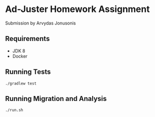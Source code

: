 # Ad-Juster Homework Assignment

Submission by Arvydas Jonusonis

## Requirements

* JDK 8
* Docker

## Running Tests

    ./gradlew test

## Running Migration and Analysis

    ./run.sh
